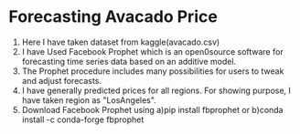 # Forecasting Avacado Price 
1. Here I have taken dataset from kaggle(avacado.csv)
2. I have Used Facebook Prophet which is an open0source software for forecasting time series data based on an additive model.
3. The Prophet procedure includes many possibilities for users to tweak and adjust forecasts.
4. I have generally predicted prices for all regions. For showing purpose, I have taken region as "LosAngeles".
5. Download Facebook Prophet using a)pip install fbprophet or b)conda install -c conda-forge fbprophet
